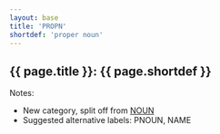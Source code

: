 ```yaml
---
layout: base
title: 'PROPN'
shortdef: 'proper noun'
---
```


## {{ page.title }}: {{ page.shortdef }}

Notes:

* New category, split off from [NOUN](NOUN.html)
* Suggested alternative labels: PNOUN, NAME
